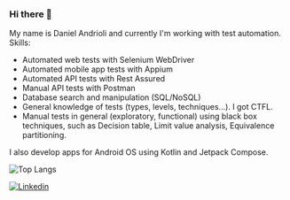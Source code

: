 ### Hi there 👋
My name is Daniel Andrioli and currently I'm working with test automation.  
Skills:  
- Automated web tests with Selenium WebDriver  
- Automated mobile app tests with Appium  
- Automated API tests with Rest Assured  
- Manual API tests with Postman  
- Database search and manipulation (SQL/NoSQL)  
- General knowledge of tests (types, levels, techniques...). I got CTFL.  
- Manual tests in general (exploratory, functional) using black box techniques, such as Decision table, Limit value analysis, Equivalence partitioning.  

I also develop apps for Android OS using Kotlin and Jetpack Compose.  
<!--
**danielandrioli/danielandrioli** is a ✨ _special_ ✨ repository because its `README.md` (this file) appears on your GitHub profile.

Here are some ideas to get you started:

- 🔭 I’m currently working on ...
- 🌱 I’m currently learning ...
- 👯 I’m looking to collaborate on ...
- 🤔 I’m looking for help with .....
- 📫 How to reach me: ...
- ⚡ Fun fact: ...
-->
   
![Top Langs](https://github-readme-stats.vercel.app/api/top-langs/?username=danielandrioli&hide_progress=false)  

[![Linkedin](https://img.shields.io/badge/LinkedIn-0077B5?style=for-the-badge&logo=linkedin&logoColor=white)](https://br.linkedin.com/in/danielandrioli)
